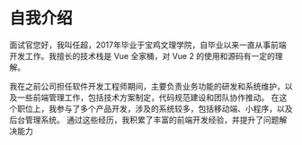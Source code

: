 # 自我介绍

面试官您好，我叫任超，2017年毕业于宝鸡文理学院，自毕业以来一直从事前端开发工作。我擅长的技术栈是 Vue 全家桶，对 Vue 2 的使用和源码有一定的理解。

我在之前公司担任软件开发工程师期间，主要负责业务功能的研发和系统维护，以及一些前端管理工作，包括技术方案制定，代码规范建设和团队协作推动。
在这个职位上，我参与了多个产品开发，涉及的系统较多，包括移动端、小程序，以及后台管理系统。
通过这些经历，我积累了丰富的前端开发经验，并提升了问题解决能力
